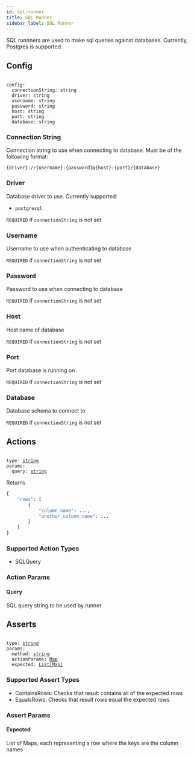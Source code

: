 ```yaml
---
id: sql-runner
title: SQL Runner
sidebar_label: SQL Runner
---
```


SQL runnners are used to make sql queries against databases. Currently, Postgres
is supported.

## Config

<pre><code>
config:
  connectionString: string
  driver: string
  username: string
  password: string
  host: string
  port: string
  database: string
</code></pre>

### Connection String

Connection string to use when connecting to database. Must be of the following format:

`{driver}://{username}:{password}@{host}:{port}/{database}`

### Driver

Database driver to use. Currently supported:

* `postgresql`

`REQUIRED` if `connectionString` is not set

### Username

Username to use when authenticating to database

`REQUIRED` if `connectionString` is not set

### Password

Password to use when connecting to database

`REQUIRED` if `connectionString` is not set

### Host

Host name of database

`REQUIRED` if `connectionString` is not set

### Port

Port database is running on

`REQUIRED` if `connectionString` is not set

### Database

Database schema to connect to

`REQUIRED` if `connectionString` is not set

## Actions

<pre><code>
type: <a href="#supported-action-types">string</a>
params:
  query: <a href="#query">string</a>
</code></pre>

Returns

```python
{
    "rows": [
        {
            "column_name": ...,
            "another_column_name": ...
        }
    ]
}
```

### Supported Action Types

* SQLQuery

### Action Params

#### Query

SQL query string to be used by runner

## Asserts

<pre><code>
type: <a href="#supported-assert-types">string</a>
params:
  method: <a href="#supported-action-types">string</a>
  actionParams: <a href="#action-params">Map</a>
  expected: <a href="#expected">List[Map]</a>
</code></pre>

### Supported Assert Types

* ContainsRows: Checks that result contains all of the expected rows
* EqualsRows: Checks that result rows equal the expected rows

### Assert Params

#### Expected

List of Maps, each representing a row where the keys are the column names

